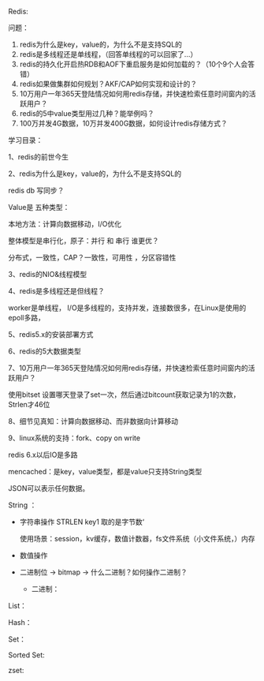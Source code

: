 Redis:

问题：

1. redis为什么是key，value的，为什么不是支持SQL的
2. redis是多线程还是单线程，（回答单线程的可以回家了...）
3. redis的持久化开启热RDB和AOF下重启服务是如何加载的？（10个9个人会答错）
4. redis如果做集群如何规划？AKF/CAP如何实现和设计的？
5. 10万用户一年365天登陆情况如何用redis存储，并快速检索任意时间窗内的活跃用户？
6. redis的5中value类型用过几种？能举例吗？
7. 100万并发4G数据，10万并发400G数据，如何设计redis存储方式？



学习目录：

1、redis的前世今生

2、redis为什么是key，value的，为什么不是支持SQL的

redis db 写同步？

Value是 五种类型：

本地方法：计算向数据移动，I/O优化

整体模型是串行化，原子：并行 和 串行 谁更优？

分布式，一致性，CAP？一致性，可用性 ，分区容错性

3、redis的NIO&线程模型

4、redis是多线程还是但线程？

worker是单线程， I/O是多线程的，支持并发，连接数很多，在Linux是使用的epoll多路，



5、redis5.x的安装部署方式

6、redis的5大数据类型

7、10万用户一年365天登陆情况如何用redis存储，并快速检索任意时间窗内的活跃用户？

使用bitset 设置哪天登录了set一次，然后通过bitcount获取记录为1的次数，Strlen才46位

8、细节见真知：计算向数据移动、而非数据向计算移动

9、linux系统的支持：fork、copy on write

redis 6.x以后IO是多路

mencached：是key，value类型，都是value只支持String类型

JSON可以表示任何数据。

String ：

- 字符串操作 STRLEN key1 取的是字节数‘

  使用场景：session，kv缓存，数值计数器，fs文件系统（小文件系统，）内存

- 数值操作

- 二进制位 -> bitmap -> 什么二进制？如何操作二进制？

  - 二进制：

List：

Hash：

Set：

Sorted Set:

zset: